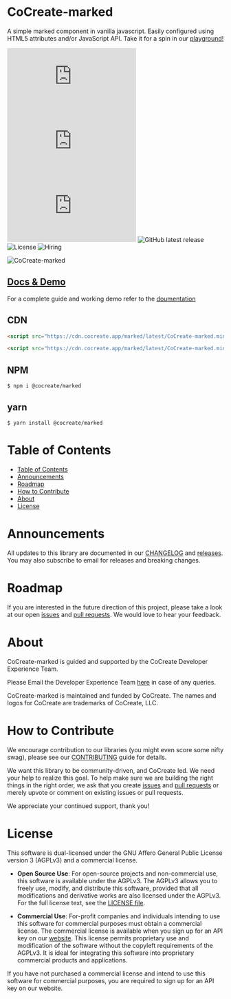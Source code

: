 # CoCreate-marked

A simple marked component in vanilla javascript. Easily configured using HTML5 attributes and/or JavaScript API. Take it for a spin in our [playground!](https://cocreate.app/docs/marked)

![minified](https://img.badgesize.io/https://cdn.cocreate.app/marked/latest/CoCreate-marked.min.js?style=flat-square&label=minified&color=orange)
![gzip](https://img.badgesize.io/https://cdn.cocreate.app/marked/latest/CoCreate-marked.min.js?compression=gzip&style=flat-square&label=gzip&color=yellow)
![brotli](https://img.badgesize.io/https://cdn.cocreate.app/marked/latest/CoCreate-marked.min.js?compression=brotli&style=flat-square&label=brotli)
![GitHub latest release](https://img.shields.io/github/v/release/CoCreate-app/CoCreate-marked?style=flat-square)
![License](https://img.shields.io/github/license/CoCreate-app/CoCreate-marked?style=flat-square)
![Hiring](https://img.shields.io/static/v1?style=flat-square&label=&message=Hiring&color=blueviolet)

![CoCreate-marked](https://cdn.cocreate.app/docs/CoCreate-marked.gif)

## [Docs & Demo](https://cocreate.app/docs/marked)

For a complete guide and working demo refer to the [doumentation](https://cocreate.app/docs/marked)

## CDN

```html
<script src="https://cdn.cocreate.app/marked/latest/CoCreate-marked.min.js"></script>
```

```html
<script src="https://cdn.cocreate.app/marked/latest/CoCreate-marked.min.css"></script>
```

## NPM

```shell
$ npm i @cocreate/marked
```

## yarn

```shell
$ yarn install @cocreate/marked
```

# Table of Contents

-   [Table of Contents](#table-of-contents)
-   [Announcements](#announcements)
-   [Roadmap](#roadmap)
-   [How to Contribute](#how-to-contribute)
-   [About](#about)
-   [License](#license)

<a name="announcements"></a>

# Announcements

All updates to this library are documented in our [CHANGELOG](https://github.com/CoCreate-app/CoCreate-marked/blob/master/CHANGELOG.md) and [releases](https://github.com/CoCreate-app/CoCreate-marked/releases). You may also subscribe to email for releases and breaking changes.

<a name="roadmap"></a>

# Roadmap

If you are interested in the future direction of this project, please take a look at our open [issues](https://github.com/CoCreate-app/CoCreate-marked/issues) and [pull requests](https://github.com/CoCreate-app/CoCreate-marked/pulls). We would love to hear your feedback.

<a name="about"></a>

# About

CoCreate-marked is guided and supported by the CoCreate Developer Experience Team.

Please Email the Developer Experience Team [here](mailto:develop@cocreate.app) in case of any queries.

CoCreate-marked is maintained and funded by CoCreate. The names and logos for CoCreate are trademarks of CoCreate, LLC.

<a name="contribute"></a>

# How to Contribute

We encourage contribution to our libraries (you might even score some nifty swag), please see our [CONTRIBUTING](https://github.com/CoCreate-app/CoCreate-marked/blob/master/CONTRIBUTING.md) guide for details.

We want this library to be community-driven, and CoCreate led. We need your help to realize this goal. To help make sure we are building the right things in the right order, we ask that you create [issues](https://github.com/CoCreate-app/CoCreate-marked/issues) and [pull requests](https://github.com/CoCreate-app/CoCreate-marked/pulls) or merely upvote or comment on existing issues or pull requests.

We appreciate your continued support, thank you!

<a name="license"></a>

# License

This software is dual-licensed under the GNU Affero General Public License version 3 (AGPLv3) and a commercial license.

-   **Open Source Use**: For open-source projects and non-commercial use, this software is available under the AGPLv3. The AGPLv3 allows you to freely use, modify, and distribute this software, provided that all modifications and derivative works are also licensed under the AGPLv3. For the full license text, see the [LICENSE file](https://github.com/CoCreate-app/CoCreate-marked/blob/master/LICENSE).

-   **Commercial Use**: For-profit companies and individuals intending to use this software for commercial purposes must obtain a commercial license. The commercial license is available when you sign up for an API key on our [website](https://cocreate.app). This license permits proprietary use and modification of the software without the copyleft requirements of the AGPLv3. It is ideal for integrating this software into proprietary commercial products and applications.

If you have not purchased a commercial license and intend to use this software for commercial purposes, you are required to sign up for an API key on our website.
